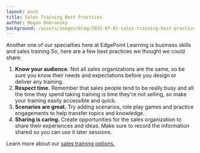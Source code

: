```yaml
---
layout: post
title: Sales Training Best Practices
author: Megan Dobransky
background: /assets/images/blog/2015-07-01-sales-training-best-practices.jpg
---
```


Another one of our specialties here at EdgePoint Learning is business skills and sales training So, here are a few best practices we thought we could share:

1. **Know your audience.** Not all sales organizations are the same, so be sure you know their needs and expectations before you design or deliver any training. 
2. **Respect time.** Remember that sales people tend to be really busy and all the time they spend taking training is time they're not selling, so make your training easily accessible and quick.
3. **Scenarios are great.** Try adding scenarios, role play games and practice engagements to help transfer topics and knowledge.
4. **Sharing is caring.** Create opportunities for the sales organization to share their experiences and ideas. Make sure to record the information shared so you can use it later sessions.


Learn more about our [sales training options.](http://edgepointlearning.com/contact/)
